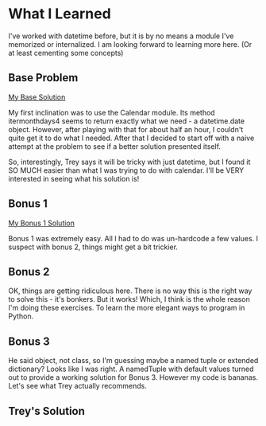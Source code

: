 # What I Learned

I've worked with datetime before, but it is by no means a module I've memorized or internalized. I am looking forward to learning more here. (Or at least cementing some concepts)

## Base Problem

[My Base Solution](https://github.com/djotaku/pythonmorsels/blob/4723871e76cf69cbcf0b8ede7e42b966badc3be5/meetup_date/meetup_date.py)

My first inclination was to use the Calendar module. Its method itermonthdays4 seems to return exactly what we need - a datetime.date object. However, after playing with that for about half an hour, I couldn't quite get it to do what I needed. After that I decided to start off with a naive attempt at the problem to see if a better solution presented itself.

So, interestingly, Trey says it will be tricky with just datetime, but I found it SO MUCH easier than what I was trying to do with calendar. I'll be VERY interested in seeing what his solution is!

## Bonus 1

[My Bonus 1 Solution](https://github.com/djotaku/pythonmorsels/blob/7c482e6187a6cf6cecee6f69b8c48ddb85a6b3ca/meetup_date/meetup_date.py)

Bonus 1 was extremely easy. All I had to do was un-hardcode a few values. I suspect with bonus 2, things might get a bit trickier.

## Bonus 2

OK, things are getting ridiculous here. There is no way this is the right way to solve this - it's bonkers. But it works! Which, I think is the whole reason I'm doing these exercises. To learn the more elegant ways to program in Python.

## Bonus 3



He said object, not class, so I'm guessing maybe a named tuple or extended dictionary? Looks like I was right. A namedTuple with default values turned out to provide a working solution for Bonus 3. However my code is bananas. Let's see what Trey actually recommends. 

## Trey's Solution